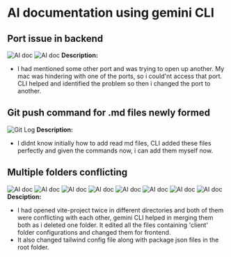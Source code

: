 # AI documentation using gemini CLI

## Port issue in backend

![AI doc](../screenshots/ai1.png)
![AI doc](../screenshots/ai2.png)
**Description:**
- I had mentioned some other port and was trying to open up another. My mac was hindering with one of the ports, so i could'nt access that port. CLI helped and identified the problem so then i changed the port to another.



## Git push command for .md files newly formed
![Git Log](<../screenshots/Screenshot 2025-10-04 at 19.55.50.png>)
**Description:**
- I didnt know initially how to add read md files, CLI added these files perfectly and given the commands now, i can add them myself now.



## Multiple folders conflicting
![AI doc](../screenshots/mf1.png)
![AI doc](../screenshots/mf2.png)
![AI doc](../screenshots/mf3.png)
![AI doc](../screenshots/mf4.png)
![AI doc](../screenshots/mf5.png)
![AI doc](../screenshots/mf6.png)
![AI doc](../screenshots/mf7.png)
![AI doc](../screenshots/mf8.png)
**Desciption:**
- I had opened vite-project twice in different directories and both of them were conflicting with each other, gemini CLI helped in merging them both as i deleted one folder. It edited all the files containing 'client' folder configurations and changed them for frontend.
- It also changed tailwind config file along with package json files in the root folder.